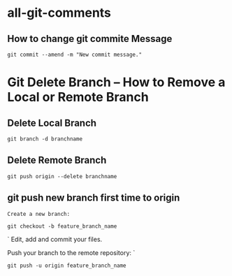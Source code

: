 # all-git-comments

## How to change git commite Message

```
git commit --amend -m "New commit message."
```
# Git Delete Branch – How to Remove a Local or Remote Branch
## Delete  Local Branch

```
git branch -d branchname
```
## Delete  Remote Branch

```
git push origin --delete branchname
```

## git push new branch first time to origin
`
Create a new branch:
`
  ```
git checkout -b feature_branch_name
  ```
`
Edit, add and commit your files.

Push your branch to the remote repository:
`
 ```
git push -u origin feature_branch_name
```

